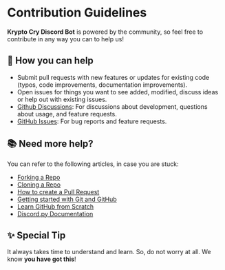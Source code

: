 # Contribution Guidelines

**Krypto Cry Discord Bot** is powered by the community, so feel free to contribute in any way you can to help us!

## 🧰 How you can help

- Submit pull requests with new features or updates for existing code (typos, code improvements, documentation improvements).
- Open issues for things you want to see added, modified, discuss ideas or help out with existing issues.
- [Github Discussions](https://github.com/thenithinbalaji/krypto-cry/discussions): For discussions about development, questions about usage, and feature requests.
- [GitHub Issues](https://github.com/thenithinbalaji/krypto-cry/issues): For bug reports and feature requests.

## 📚 Need more help?

You can refer to the following articles, in case you are stuck:
- [Forking a Repo](https://help.github.com/en/github/getting-started-with-github/fork-a-repo)
- [Cloning a Repo](https://help.github.com/en/desktop/contributing-to-projects/creating-an-issue-or-pull-request)
- [How to create a Pull Request](https://opensource.com/article/19/7/create-pull-request-github)
- [Getting started with Git and GitHub](https://towardsdatascience.com/getting-started-with-git-and-github-6fcd0f2d4ac6)
- [Learn GitHub from Scratch](https://lab.github.com/githubtraining/introduction-to-github)
- [Discord.py Documentation](https://discordpy.readthedocs.io/en/stable/)

## ✨ Special Tip

It always takes time to understand and learn. So, do not worry at all. We know **you have got this**!
